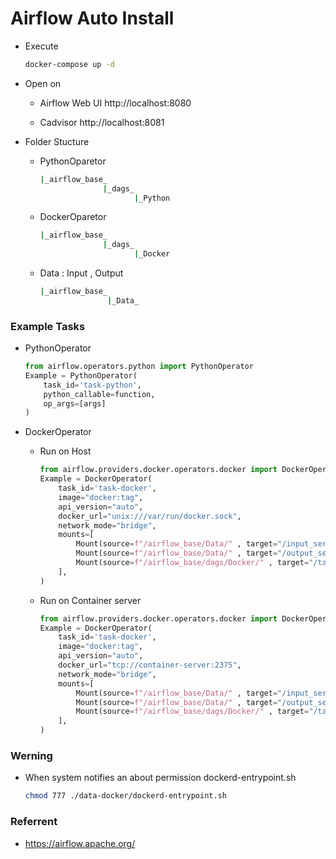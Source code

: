 # Airflow Auto Install
- Execute
  ```bash
  docker-compose up -d
  ```
- Open on 
  - Airflow Web UI http://localhost:8080

  - Cadvisor http://localhost:8081

- Folder Stucture
  - PythonOparetor
    ```ruby
    |_airflow_base_
                  |_dags_
                         |_Python
    ```

  - DockerOparetor
    ```ruby
    |_airflow_base_
                  |_dags_
                         |_Docker
    ```

  - Data : Input , Output
    ```ruby
    |_airflow_base_
                   |_Data_
    ```
### Example Tasks
- PythonOperator
  ```python
  from airflow.operators.python import PythonOperator
  Example = PythonOperator(
      task_id='task-python',
      python_callable=function,
      op_args=[args]
  )
  ```

- DockerOperator
  - Run on Host
    ```python
    from airflow.providers.docker.operators.docker import DockerOperator
    Example = DockerOperator(
        task_id='task-docker',
        image="docker:tag",
        api_version="auto",
        docker_url="unix:///var/run/docker.sock",
        network_mode="bridge",
        mounts=[
            Mount(source=f"/airflow_base/Data/" , target="/input_service/" , type="bind"), #input
            Mount(source=f"/airflow_base/Data/" , target="/output_service/" , type="bind"), #output
            Mount(source=f"/airflow_base/dags/Docker/" , target="/task/" , type="bind"), #module
        ], 
    )
    ```
  
  - Run on Container server
    ```python
    from airflow.providers.docker.operators.docker import DockerOperator
    Example = DockerOperator(
        task_id='task-docker',
        image="docker:tag",
        api_version="auto",
        docker_url="tcp://container-server:2375",
        network_mode="bridge",
        mounts=[
            Mount(source=f"/airflow_base/Data/" , target="/input_service/" , type="bind"), #input
            Mount(source=f"/airflow_base/Data/" , target="/output_service/" , type="bind"), #output
            Mount(source=f"/airflow_base/dags/Docker/" , target="/task/" , type="bind"), #module
        ], 
    )
    ```
    

### Werning
- When system notifies an about permission dockerd-entrypoint.sh
  ```bash
  chmod 777 ./data-docker/dockerd-entrypoint.sh
  ```

### Referrent
- https://airflow.apache.org/